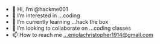 - 👋 Hi, I’m @hackme001
- 👀 I’m interested in ...coding
- 🌱 I’m currently learning ...hack the box
- 💞️ I’m looking to collaborate on ...coding classes
- 📫 How to reach me ...eniolachristopher1914@gmail.com

<!---
hackme001/hackme001 is a ✨ special ✨ repository because its `README.md` (this file) appears on your GitHub profile.
You can click the Preview link to take a look at your changes.
--->

